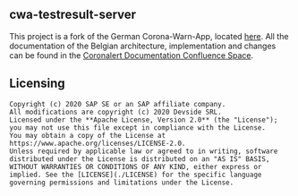 ## cwa-testresult-server

This project is a fork of the German Corona-Warn-App, located [here](https://github.com/corona-warn-app).
All the documentation of the Belgian architecture, implementation and changes can be found in the [Coronalert Documentation Confluence Space](https://devside.atlassian.net/wiki/spaces/CD/overview).

## Licensing
```
Copyright (c) 2020 SAP SE or an SAP affiliate company.
All modifications are copyright (c) 2020 Devside SRL.
Licensed under the **Apache License, Version 2.0** (the "License"); you may not use this file except in compliance with the License.
You may obtain a copy of the License at https://www.apache.org/licenses/LICENSE-2.0.
Unless required by applicable law or agreed to in writing, software distributed under the License is distributed on an "AS IS" BASIS, WITHOUT WARRANTIES OR CONDITIONS OF ANY KIND, either express or implied. See the [LICENSE](./LICENSE) for the specific language governing permissions and limitations under the License.
```

